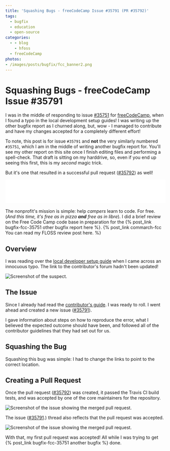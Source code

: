 ```yaml
---
title: 'Squashing Bugs - freeCodeCamp Issue #35791 (PR #35792)'
tags:
  - bugfix
  - education
  - open-source
categories:
  - - blog
    - hfoss
  - freeCodeCamp
photos:
- /images/posts/bugfix/fcc_banner2.png
---
```


# Squashing Bugs - freeCodeCamp Issue #35791 #

I was in the middle of responding to issue [#35751](https://github.com/freeCodeCamp/freeCodeCamp/issues/35751) for [freeCodeCamp](https://www.freecodecamp.org/), when I found a typo in the local development setup guides! I was writing up the other bugfix report as I churned along, but, wow - I managed to contribute and have my changes accepted for a completely different effort!

To note, this post is for issue `#35791` and **not** the very similarly numbered `#35751`, which I am in the middle of writing another bugfix report for. You'll see my other report on this site once I finish editing files and performing a spell-check. That draft is sitting on my harddrive, so, even if you end up seeing this first, this is my *second* magic trick.

But it's one that resulted in a successful pull request ([#35792](https://github.com/freeCodeCamp/freeCodeCamp/pull/35792)) as well!

![Logo for Free Code Camp.](/images/posts/bugfix/fcc_logo.svg)

The nonprofit's mission is simple: help *campers* learn to code. For free. (*And this time, it's free as in pizza **and** free as in libre*). I did a brief review on the Free Code Camp code base in preparation for the {% post_link bugfix-fcc-35751 other bugfix report here %}. {% post_link commarch-fcc You can read my FLOSS review post here. %}

<!-- Read more -->

## Overview ##

I was reading over the [local developer setup guide](https://github.com/freeCodeCamp/freeCodeCamp/blob/master/docs/how-to-setup-freecodecamp-locally.md) when I came across an innocuous typo. The link to the contributor's forum hadn't been updated!

![Screenshot of the suspect.](/images/posts/bugfix/fcc_bugfix-link.png)

## The Issue ##

Since I already had read the [contributor's guide](https://github.com/freeCodeCamp/freeCodeCamp/blob/master/CONTRIBUTING.md). I was ready to roll. I went ahead and created a new issue ([#35791](https://github.com/freeCodeCamp/freeCodeCamp/issues/35791)). 

I gave information about steps on how to reproduce the error, what I believed the expected outcome should have been, and followed all of the contributor guidelines that they had set out for us.

## Squashing the Bug ##

Squashing this bug was simple: I had to change the links to point to the correct location.

## Creating a Pull Request ##

Once the pull request ([#35792](https://github.com/freeCodeCamp/freeCodeCamp/pull/35792)) was created, it passed the Travis CI build tests, and was accepted by one of the core maintainers for the repository.

![Screenshot of the issue showing the merged pull request.](/images/posts/bugfix/fcc_pull6.png)

The issue ([#35791](https://github.com/freeCodeCamp/freeCodeCamp/issues/35791).) thread also reflects that the pull request was accepted.

![Screenshot of the issue showing the merged pull request.](/images/posts/bugfix/fcc_pull5.png)

With that, my first pull request was accepted! All while I was trying to get {% post_link bugfix-fcc-35751 another bugfix %} done.